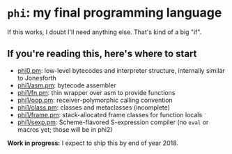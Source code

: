 # `phi`: my final programming language
If this works, I doubt I'll need anything else. That's kind of a big "if".

## If you're reading this, here's where to start
- [phi0.pm](phi0.pm): low-level bytecodes and interpreter structure, internally
  similar to Jonesforth
- [phi1/asm.pm](phi1/asm.pm): bytecode assembler
- [phi1/fn.pm](phi1/fn.pm): thin wrapper over asm to provide functions
- [phi1/oop.pm](phi1/oop.pm): receiver-polymorphic calling convention
- [phi1/class.pm](phi1/class.pm): classes and metaclasses (incomplete)
- [phi1/frame.pm](phi1/frame.pm): stack-allocated frame classes for function
  locals
- [phi1/sexp.pm](phi1/sexp.pm): Scheme-flavored S-expression compiler (no `eval`
  or macros yet; those will be in phi2)

**Work in progress:** I expect to ship this by end of year 2018.

